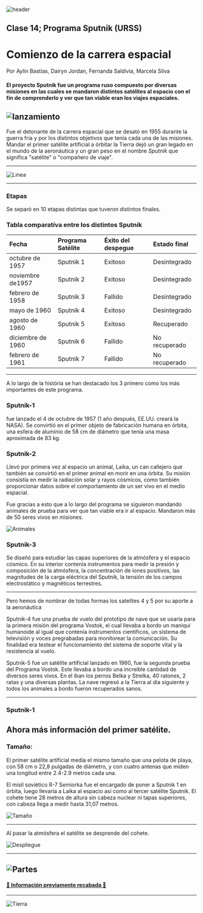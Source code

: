 ![header](https://cdn.zendalibros.com/wp-content/uploads/2022/09/lanzamiento-del-sputnik-1.jpg)
## Clase 14; Programa Sputnik (URSS)
# Comienzo de la carrera espacial
Por Aylin Bastías, Dairyn Jordan, Fernanda Saldivia, Marcela Silva
 
#### El proyecto Sputnik fue un programa ruso compuesto por diversas misiones en las cuales se mandaron distintos satélites al espacio con el fin de comprenderlo y ver que tan viable eran los viajes espaciales.


![lanzamiento](https://mf.b37mrtl.ru/actualidad/public_images/2017.10/article/r/1104/90/jpeg/59d61470e9180ff1148b4567.jpg)
---

Fue el detonante de la carrera espacial que se desató en 1955 durante la guerra fría y por los distintos objetivos que tenía cada una de las misiones. Mandar el primer satélite artificial a órbitar la Tierra dejó un gran legado en el mundo de la aeronáutica y un gran peso en el nombre *Sputnik* que significa "satélite" o "compañero de viaje".

---
![Linea](https://github.com/SateliteSputnik/Clase-14/blob/main/src/Linea_del_tiempo_URSS_.png)

---
### Etapas
Se separó en 10 etapas distintas que tuveron distintos finales.

### Tabla comparatíva entre los distintos Sputnik 
|Fecha     |Programa Satélite  |Éxito del despegue  |Estado final  |
|:---------------------|:--------------|:--------------|:--------------|
|octubre de 1957	|Sputnik 1	|Exitoso	|Desintegrado |
|noviembre de1957	|Sputnik 2	|Exitoso	|Desintegrado |
|febrero de 1958	|Sputnik 3	|Fallido	|Desintegrado |
|mayo de 1960	|Sputnik 4	|Exitoso	|Desintegrado |
|agosto de 1960	|Sputnik 5	|Exitoso	|Recuperado |
|diciembre de 1960	|Sputnik 6	|Fallido	|No recuperado |
|febrero de 1961	|Sputnik 7	|Fallido	|No recuperado |

---

A lo largo de la história se han destacado los 3 primero como los más importantes de este programa. 

### Sputnik-1
fue lanzado el 4 de octubre de 1957 (1 año después, EE.UU. creará la NASA). Se convirtió en el primer objeto de fabricación humana en órbita, una esfera de aluminio de 58 cm de diámetro que tenía una masa aproximada de 83 kg.

### Sputnik-2
Llevó por primera vez al espacio un animal, Laika, un can callejero que también se convirtió en el primer animal en morir en una órbita. Su misión consistía en medir la radiación solar y rayos cósmicos, como también proporcionar datos sobre el comportamiento de un ser vivo en el medio espacial.

Fue gracias a esto que a lo largo del programa se siguieron mandando animales de prueba para ver que tan viable era ir al espacio. Mandaron más de 50 seres vivos en misiones.

![Animales](https://github.com/SateliteSputnik/Clase-14/blob/main/src/Animales.png)

### Sputnik-3
Se diseñó para estudiar las capas superiores de la atmósfera y el espacio cósmico. En su interior contenía instrumentos para medir la presión y composición de la atmósfera, la concentración de iones positivos, las magnitudes de la carga eléctrica del Sputnik, la tensión de los campos electrostático y magnéticos terrestres.

---

Pero hemos de nombrar de todas formas los satelites 4 y 5 por su aporte a la aeronáutica

Sputnik-4 fue una prueba de vuelo del prototipo de nave que se usaría para la primera misión del programa Vostok, el cual llevaba a bordo un maniquí humanoide al igual que contenía instrumentos científicos, un sistema de televisión y voces pregrabadas para monitorear la comunicación. Su finalidad era testear el funcionamiento del sistema de soporte vital y la resistencia al vuelo.

Sputnik-5 fue un satélite artificial lanzado en 1960, fue la segunda prueba del Programa Vostok. Este llevaba a bordo una increible cantidad de diversos seres vivos. En el iban los perros Belka y Strelka, 40 ratones, 2 ratas y una diversas plantas. La nave regresó a la Tierra al día siguiente y todos los animales a bordo fueron recuperados sanos.

---
### Sputnik-1
Ahora más información del primer satélite.
---

### Tamaño:

El primer satélite artificial medía el mismo tamaño que una pelota de playa, con 58 cm o 22,8 pulgadas de diámetro, y con cuatro antenas que miden una longitud entre 2.4-2.9 metros cada una. 

El misil soviético R-7 Semiorka fue el encargado de poner a Sputnik 1 en órbita, luego llevaría a Laika al espacio así como al tercer satélite Sputnik. El cohete tiene 28 metros de altura sin cabeza nuclear ni tapas superiores, con cabeza llega a medir hasta 31,07 metros.

![Tamaño](https://github.com/SateliteSputnik/Clase-14/blob/main/src/sputnik_tamano.svg)

---

Al pasar la atmósfera el satélite se desprende del cohete.

![Despliegue](https://i.imgur.com/JbzgB67.gif)

---

![Partes](https://github.com/SateliteSputnik/Clase-14/blob/main/src/PARTES_SPUTNIK_Mesa_de_trabajo_1_Mesa_de_trabajo_1.svg)
---

#### [:star2: Información previamente recabada :star2:](https://github.com/SateliteSputnik/Clase-11#readme)  

---





![Tierra](https://thescientificjournalclub.files.wordpress.com/2017/10/earth-3840x2160-planet-space-10012-e1508210216529.jpg)



